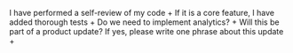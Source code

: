  I have performed a self-review of my code +
 If it is a core feature, I have added thorough tests +
 Do we need to implement analytics? +
 Will this be part of a product update? If yes, please write one phrase about this update +
